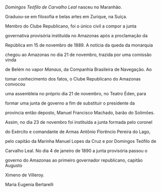 

*Domingos Teófilo de Carvalho Leal* nasceu no Maranhão.



Graduou-se em filosofia e belas artes em Zurique, na Suíça.



Membro do Clube Republicano, foi o único civil a compor a junta

governativa provisória instituída no Amazonas após a proclamação da

República em 15 de novembro de 1889. A notícia da queda da monarquia

chegou ao Amazonas no dia 21 de novembro, trazida por uma comissão vinda

de Belém no vapor *Manaus*, da Companhia Brasileira de Navegação. Ao

tomar conhecimento dos fatos, o Clube Republicano do Amazonas convocou

uma assembleia no próprio dia 21 de novembro, no Teatro Éden, para

formar uma junta de governo a fim de substituir o presidente da

província então deposto, Manuel Francisco Machado, barão do Solimões.



Assim, no dia 23 de novembro foi instituída a junta formada pelo coronel

do Exército e comandante de Armas Antônio Florêncio Pereira do Lago,

pelo capitão da Marinha Manuel Lopes da Cruz e por Domingos Teófilo de

Carvalho Leal. No dia 4 de janeiro de 1890 a junta provisória passou o

governo do Amazonas ao primeiro governador republicano, capitão Augusto

Ximeno de Villeroy.



Maria Eugenia Bertarelli



